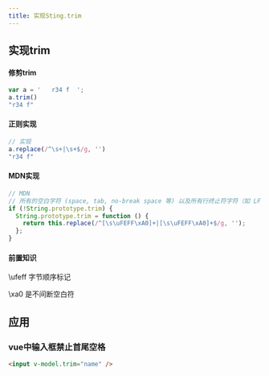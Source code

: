 ```yaml
---
title: 实现Sting.trim
---
```


## 实现trim
#### 修剪trim
```js
var a = '   r34 f  ';
a.trim()
"r34 f"
```
#### 正则实现
```js
// 实现
a.replace(/^\s+|\s+$/g, '')
"r34 f"
```
#### MDN实现
```js
// MDN
// 所有的空白字符 (space, tab, no-break space 等) 以及所有行终止符字符（如 LF，CR等）
if (!String.prototype.trim) {
  String.prototype.trim = function () {
    return this.replace(/^[\s\uFEFF\xA0]+|[\s\uFEFF\xA0]+$/g, '');
  };
}
```
#### 前置知识

\ufeff 字节顺序标记

\xa0 是不间断空白符


## 应用
### vue中输入框禁止首尾空格
```html
<input v-model.trim="name" />
```

